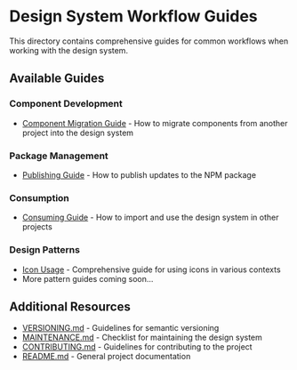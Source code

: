 # Design System Workflow Guides

This directory contains comprehensive guides for common workflows when working with the design system.

## Available Guides

### Component Development

- [Component Migration Guide](./component-migration.md) - How to migrate components from another project into the design system

### Package Management

- [Publishing Guide](./publishing.md) - How to publish updates to the NPM package

### Consumption

- [Consuming Guide](./consuming.md) - How to import and use the design system in other projects

### Design Patterns

- [Icon Usage](../patterns/icon-usage.md) - Comprehensive guide for using icons in various contexts
- More pattern guides coming soon...

## Additional Resources

- [VERSIONING.md](../../VERSIONING.md) - Guidelines for semantic versioning
- [MAINTENANCE.md](../../MAINTENANCE.md) - Checklist for maintaining the design system
- [CONTRIBUTING.md](../../CONTRIBUTING.md) - Guidelines for contributing to the project
- [README.md](../../README.md) - General project documentation
